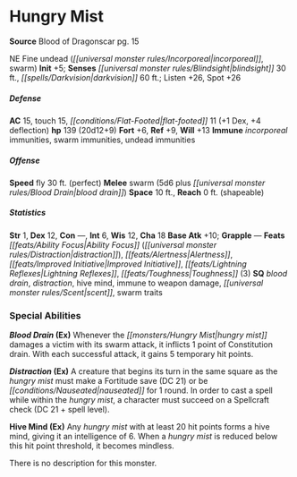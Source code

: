 ﻿---
cssclass: [monsters]
title1: Hungry Mist
is_3.5: true
title2: Hungry Mist
CR: 14
sources:
- name: Blood of Dragonscar
  page: 15
  link: http://paizo.com/store/paizo/pathfinder/modules/35E/v5748btpy8739
alignment: NE
size: Fine
type: undead
subtypes:
- incorporeal
- swarm
initiative:
  bonus: 5
senses:
  blindsight: 30
  darkvision: 60
AC:
  AC: 15
  touch: 15
  flat_footed: 11
  components:
    dex: 1
    deflection: 4
HP:
  HP: 139
  long: 20d12+9
saves:
  fort: 6
  ref: 9
  will: 13
immunities:
- incorporeal immunities
- swarm immunities
- undead immunities
speeds:
  fly: 30
  fly_maneuverability: perfect
attacks:
  melee:
  - - text: swarm (5d6 plus blood drain)
      entries:
      - - damage: 5d6
        - effect: blood drain
      attack: swarm
space: 10
reach: 0
reach_other: shapeable
ability_scores:
  STR: 1
  DEX: 12
  CON:
  INT: 6
  WIS: 12
  CHA: 18
BAB: 10
grapple_3.5: '-'
feats:
- name: Ability Focus (distraction)
- name: Alertness
- name: Improved Initiative
- name: Lightning Reflexes
- name: Toughness (3)
skills: {}
special_qualities:
- blood drain
- distraction
- hive mind
- immune to weapon damage
- scent
- swarm traits
special_abilities:
  Blood Drain (Ex): Whenever the hungry mist damages a victim with its swarm attack,
    it inflicts 1 point of Constitution drain. With each successful attack, it gains
    5 temporary hit points.
  Distraction (Ex): A creature that begins its turn in the same square as the hungry
    mist must make a Fortitude save (DC 21) or be nauseated for 1 round. In order
    to cast a spell while within the hungry mist, a character must succeed on a Spellcraft
    check (DC 21 + spell level).
  Hive Mind (Ex): Any hungry mist with at least 20 hit points forms a hive mind, giving
    it an intelligence of 6. When a hungry mist is reduced below this hit point threshold,
    it becomes mindless.
desc_long: There is no description for this monster.

---

# Hungry Mist

**Source** Blood of Dragonscar pg. 15

NE Fine undead (_[[universal monster rules/Incorporeal|incorporeal]]_, swarm)
**Init** +5; **Senses** _[[universal monster rules/Blindsight|blindsight]]_ 30 ft., _[[spells/Darkvision|darkvision]]_ 60 ft.; Listen +26, Spot +26

##### Defense

**AC** 15, touch 15, _[[conditions/Flat-Footed|flat-footed]]_ 11 (+1 Dex, +4 deflection)
**hp** 139 (20d12+9)
**Fort** +6, **Ref** +9, **Will** +13
**Immune** _incorporeal_ immunities, swarm immunities, undead immunities

##### Offense
**Speed** fly 30 ft. (perfect)
**Melee** swarm (5d6 plus _[[universal monster rules/Blood Drain|blood drain]]_)
**Space** 10 ft., **Reach** 0 ft. (shapeable)

##### Statistics
**Str** 1, **Dex** 12, **Con** —, **Int** 6, **Wis** 12, **Cha** 18
**Base Atk** +10; **Grapple** —
**Feats** _[[feats/Ability Focus|Ability Focus]]_ (_[[universal monster rules/Distraction|distraction]]_), _[[feats/Alertness|Alertness]]_, _[[feats/Improved Initiative|Improved Initiative]]_, _[[feats/Lightning Reflexes|Lightning Reflexes]]_, _[[feats/Toughness|Toughness]]_ (3)
**SQ** _blood drain_, _distraction_, hive mind, immune to weapon damage, _[[universal monster rules/Scent|scent]]_, swarm traits

### Special Abilities

**_Blood Drain_ (Ex)** Whenever the _[[monsters/Hungry Mist|hungry mist]]_ damages a victim with its swarm attack, it inflicts 1 point of Constitution drain. With each successful attack, it gains 5 temporary hit points.

**_Distraction_ (Ex)** A creature that begins its turn in the same square as the _hungry mist_ must make a Fortitude save (DC 21) or be _[[conditions/Nauseated|nauseated]]_ for 1 round. In order to cast a spell while within the _hungry mist_, a character must succeed on a Spellcraft check (DC 21 + spell level).

**Hive Mind (Ex)** Any _hungry mist_ with at least 20 hit points forms a hive mind, giving it an intelligence of 6. When a _hungry mist_ is reduced below this hit point threshold, it becomes mindless.

There is no description for this monster.